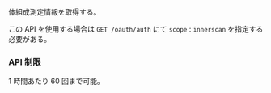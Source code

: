 体組成測定情報を取得する。

この API を使用する場合は `GET /oauth/auth` にて `scope` : `innerscan`
を指定する必要がある。

### API 制限

1 時間あたり 60 回まで可能。
